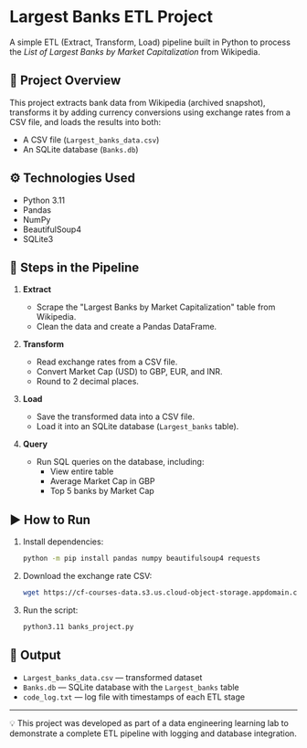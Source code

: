 # Largest Banks ETL Project

A simple ETL (Extract, Transform, Load) pipeline built in Python to process the *List of Largest Banks by Market Capitalization* from Wikipedia.

## 📌 Project Overview
This project extracts bank data from Wikipedia (archived snapshot), transforms it by adding currency conversions using exchange rates from a CSV file, and loads the results into both:
- A CSV file (`Largest_banks_data.csv`)
- An SQLite database (`Banks.db`)

## ⚙️ Technologies Used
- Python 3.11
- Pandas
- NumPy
- BeautifulSoup4
- SQLite3

## 🚀 Steps in the Pipeline
1. **Extract**
   - Scrape the "Largest Banks by Market Capitalization" table from Wikipedia.
   - Clean the data and create a Pandas DataFrame.

2. **Transform**
   - Read exchange rates from a CSV file.
   - Convert Market Cap (USD) to GBP, EUR, and INR.
   - Round to 2 decimal places.

3. **Load**
   - Save the transformed data into a CSV file.
   - Load it into an SQLite database (`Largest_banks` table).

4. **Query**
   - Run SQL queries on the database, including:
     - View entire table
     - Average Market Cap in GBP
     - Top 5 banks by Market Cap

## ▶️ How to Run
1. Install dependencies:
   ```bash
   python -m pip install pandas numpy beautifulsoup4 requests
1. Download the exchange rate CSV:
    
    ```bash
    wget https://cf-courses-data.s3.us.cloud-object-storage.appdomain.cloud/IBMSkillsNetwork-PY0221EN-Coursera/labs/v2/exchange_rate.csv
    
    ```
    
2. Run the script:
    
    ```bash
    python3.11 banks_project.py
    
    ```
## 📂 Output

- `Largest_banks_data.csv` — transformed dataset
- `Banks.db` — SQLite database with the `Largest_banks` table
- `code_log.txt` — log file with timestamps of each ETL stage

---

💡 This project was developed as part of a data engineering learning lab to demonstrate a complete ETL pipeline with logging and database integration.
